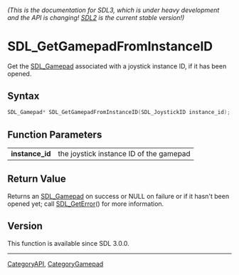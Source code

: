 ###### (This is the documentation for SDL3, which is under heavy development and the API is changing! [SDL2](https://wiki.libsdl.org/SDL2/) is the current stable version!)
# SDL_GetGamepadFromInstanceID

Get the [SDL_Gamepad](SDL_Gamepad) associated with a joystick instance ID, if it has been opened.

## Syntax

```c
SDL_Gamepad* SDL_GetGamepadFromInstanceID(SDL_JoystickID instance_id);

```

## Function Parameters

|                     |                                         |
| ------------------- | --------------------------------------- |
| **instance_id**     | the joystick instance ID of the gamepad |

## Return Value

Returns an [SDL_Gamepad](SDL_Gamepad) on success or NULL on failure or if
it hasn't been opened yet; call [SDL_GetError](SDL_GetError)() for more
information.

## Version

This function is available since SDL 3.0.0.

----
[CategoryAPI](CategoryAPI), [CategoryGamepad](CategoryGamepad)

